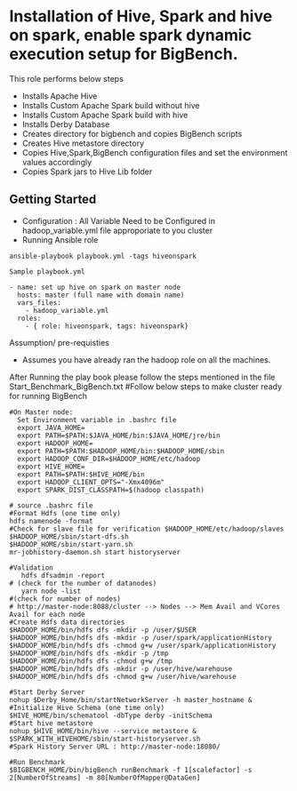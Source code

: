 # Installation of Hive, Spark and hive on spark, enable spark dynamic execution setup for BigBench.
This role performs below steps
 * Installs Apache Hive
 * Installs Custom Apache Spark build without hive
 * Installs Custom Apache Spark build with hive
 * Installs Derby Database
 * Creates directory for bigbench and copies BigBench scripts
 * Creates Hive metastore directory
 * Copies Hive,Spark,BigBench configuration files and set the environment values accordingly
 * Copies Spark jars to Hive Lib folder
 
## Getting Started
 * Configuration : All Variable Need to be Configured in hadoop_variable.yml file approporiate to you cluster
 * Running Ansible role
```
ansible-playbook playbook.yml -tags hiveonspark

Sample playbook.yml

- name: set up hive on spark on master node
  hosts: master (full name with domain name)
  vars_files:
    - hadoop_variable.yml
  roles:
    - { role: hiveonspark, tags: hiveonspark}
```      

Assumption/ pre-requisties
 * Assumes you have already ran the hadoop role on all the machines.

After Running the play book please follow the steps mentioned in the file Start_Benchmark_BigBench.txt
#Follow below steps to make cluster ready for running BigBench
```
#On Master node:
  Set Environment variable in .bashrc file
  export JAVA_HOME=
  export PATH=$PATH:$JAVA_HOME/bin:$JAVA_HOME/jre/bin
  export HADOOP_HOME=
  export PATH=$PATH:$HADOOP_HOME/bin:$HADOOP_HOME/sbin
  export HADOOP_CONF_DIR=$HADOOP_HOME/etc/hadoop
  export HIVE_HOME=
  export PATH=$PATH:$HIVE_HOME/bin
  export HADOOP_CLIENT_OPTS="-Xmx4096m"
  export SPARK_DIST_CLASSPATH=$(hadoop classpath)

# source .bashrc file
#Format Hdfs (one time only)
hdfs namenode -format
#Check for slave file for verification $HADOOP_HOME/etc/hadoop/slaves
$HADOOP_HOME/sbin/start-dfs.sh
$HADOOP_HOME/sbin/start-yarn.sh
mr-jobhistory-daemon.sh start historyserver

#Validation
   hdfs dfsadmin -report 
# (check for the number of datanodes)
   yarn node -list 
#(check for number of nodes)
# http://master-node:8088/cluster --> Nodes --> Mem Avail and VCores Avail for each node
#Create Hdfs data directories
$HADOOP_HOME/bin/hdfs dfs -mkdir -p /user/$USER
$HADOOP_HOME/bin/hdfs dfs -mkdir -p /user/spark/applicationHistory
$HADOOP_HOME/bin/hdfs dfs -chmod g+w /user/spark/applicationHistory
$HADOOP_HOME/bin/hdfs dfs -mkdir -p /tmp
$HADOOP_HOME/bin/hdfs dfs -chmod g+w /tmp
$HADOOP_HOME/bin/hdfs dfs -mkdir -p /user/hive/warehouse
$HADOOP_HOME/bin/hdfs dfs -chmod g+w /user/hive/warehouse

#Start Derby Server
nohup $Derby_Home/bin/startNetworkServer -h master_hostname &
#Initialize Hive Schema (one time only)
$HIVE_HOME/bin/schematool -dbType derby -initSchema  
#Start hive metastore
nohup $HIVE_HOME/bin/hive --service metastore &
$SPARK_WITH_HIVEHOME/sbin/start-historyserver.sh
#Spark History Server URL : http://master-node:18080/

#Run Benchmark 
$BIGBENCH_HOME/bin/bigBench runBenchmark -f 1[scalefactor] -s 2[NumberOfStreams] -m 80[NumberOfMapper@DataGen]
``` 